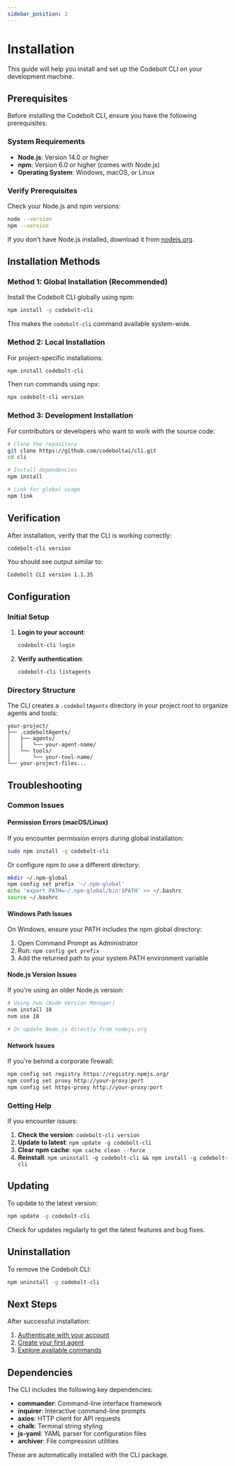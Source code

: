 ```yaml
---
sidebar_position: 2
---
```


# Installation

This guide will help you install and set up the Codebolt CLI on your development machine.

## Prerequisites

Before installing the Codebolt CLI, ensure you have the following prerequisites:

### System Requirements
- **Node.js**: Version 14.0 or higher
- **npm**: Version 6.0 or higher (comes with Node.js)
- **Operating System**: Windows, macOS, or Linux

### Verify Prerequisites

Check your Node.js and npm versions:

```bash
node --version
npm --version
```

If you don't have Node.js installed, download it from [nodejs.org](https://nodejs.org/).

## Installation Methods

### Method 1: Global Installation (Recommended)

Install the Codebolt CLI globally using npm:

```bash
npm install -g codebolt-cli
```

This makes the `codebolt-cli` command available system-wide.

### Method 2: Local Installation

For project-specific installations:

```bash
npm install codebolt-cli
```

Then run commands using npx:

```bash
npx codebolt-cli version
```

### Method 3: Development Installation

For contributors or developers who want to work with the source code:

```bash
# Clone the repository
git clone https://github.com/codeboltai/cli.git
cd cli

# Install dependencies
npm install

# Link for global usage
npm link
```

## Verification

After installation, verify that the CLI is working correctly:

```bash
codebolt-cli version
```

You should see output similar to:

```
Codebolt CLI version 1.1.35
```

## Configuration

### Initial Setup

1. **Login to your account**:
   ```bash
   codebolt-cli login
   ```

2. **Verify authentication**:
   ```bash
   codebolt-cli listagents
   ```

### Directory Structure

The CLI creates a `.codeboltAgents` directory in your project root to organize agents and tools:

```
your-project/
├── .codeboltAgents/
│   ├── agents/
│   │   └── your-agent-name/
│   └── tools/
│       └── your-tool-name/
└── your-project-files...
```

## Troubleshooting

### Common Issues

#### Permission Errors (macOS/Linux)
If you encounter permission errors during global installation:

```bash
sudo npm install -g codebolt-cli
```

Or configure npm to use a different directory:

```bash
mkdir ~/.npm-global
npm config set prefix '~/.npm-global'
echo 'export PATH=~/.npm-global/bin:$PATH' >> ~/.bashrc
source ~/.bashrc
```

#### Windows Path Issues
On Windows, ensure your PATH includes the npm global directory:

1. Open Command Prompt as Administrator
2. Run: `npm config get prefix`
3. Add the returned path to your system PATH environment variable

#### Node.js Version Issues
If you're using an older Node.js version:

```bash
# Using nvm (Node Version Manager)
nvm install 18
nvm use 18

# Or update Node.js directly from nodejs.org
```

#### Network Issues
If you're behind a corporate firewall:

```bash
npm config set registry https://registry.npmjs.org/
npm config set proxy http://your-proxy:port
npm config set https-proxy http://your-proxy:port
```

### Getting Help

If you encounter issues:

1. **Check the version**: `codebolt-cli version`
2. **Update to latest**: `npm update -g codebolt-cli`
3. **Clear npm cache**: `npm cache clean --force`
4. **Reinstall**: `npm uninstall -g codebolt-cli && npm install -g codebolt-cli`

## Updating

To update to the latest version:

```bash
npm update -g codebolt-cli
```

Check for updates regularly to get the latest features and bug fixes.

## Uninstallation

To remove the Codebolt CLI:

```bash
npm uninstall -g codebolt-cli
```

## Next Steps

After successful installation:

1. [Authenticate with your account](./authentication.md)
2. [Create your first agent](./agents.md)
3. [Explore available commands](./commands.md)

## Dependencies

The CLI includes the following key dependencies:

- **commander**: Command-line interface framework
- **inquirer**: Interactive command-line prompts
- **axios**: HTTP client for API requests
- **chalk**: Terminal string styling
- **js-yaml**: YAML parser for configuration files
- **archiver**: File compression utilities

These are automatically installed with the CLI package. 